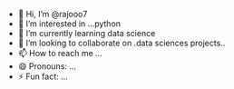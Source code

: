 - 👋 Hi, I’m @rajooo7
- 👀 I’m interested in ...python
- 🌱 I’m currently learning data science
- 💞️ I’m looking to collaborate on .data sciences projects..
- 📫 How to reach me ...
- 😄 Pronouns: ...
- ⚡ Fun fact: ...

<!---
rajooo7/rajooo7 is a ✨ special ✨ repository because its `README.md` (this file) appears on your GitHub profile.
You can click the Preview link to take a look at your changes.
--->
